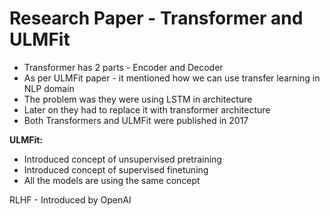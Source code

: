 # Research Paper - Transformer and ULMFit

* Transformer has 2 parts - Encoder and Decoder
* As per ULMFit paper - it mentioned how we can use transfer learning in NLP domain
* The problem was they were using LSTM in architecture
* Later on they had to replace it with transformer architecture
* Both Transformers and ULMFit were published in 2017



**ULMFit:**

* Introduced concept of unsupervised pretraining
* Introduced concept of supervised finetuning
* All the models are using the same concept



RLHF - Introduced by OpenAI



